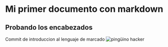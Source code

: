 # Mi primer documento con markdown
## Probando los encabezados
Commit de introduccion al lenguaje de marcado
![pingüino hacker](https://www.mundodeportivo.com/urbantecno/hero/2022/10/La-eleccion-de-un-pinguino-como-simbolo-de-Linux-es-curiosa.jpg?width=1200)
